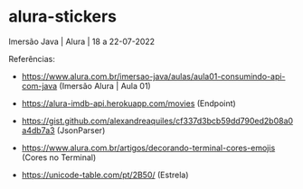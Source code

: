 # alura-stickers
 
Imersão Java | Alura | 18 a 22-07-2022

Referências:

- https://www.alura.com.br/imersao-java/aulas/aula01-consumindo-api-com-java (Imersão Alura | Aula 01)

- https://alura-imdb-api.herokuapp.com/movies (Endpoint)

- https://gist.github.com/alexandreaquiles/cf337d3bcb59dd790ed2b08a0a4db7a3 (JsonParser)

- https://www.alura.com.br/artigos/decorando-terminal-cores-emojis (Cores no Terminal)

- https://unicode-table.com/pt/2B50/ (Estrela)
